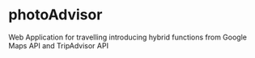 # photoAdvisor
Web Application for travelling introducing hybrid functions from Google Maps API and TripAdvisor API
